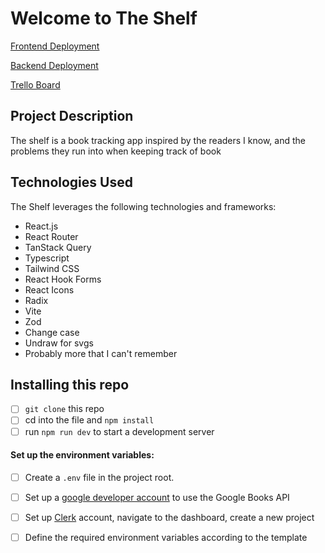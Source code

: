 # Welcome to The Shelf 

[Frontend Deployment](https://the-shelf-ari-jackson.netlify.app/)

[Backend Deployment](https://dashboard.render.com/web/srv-chi1c1bhp8u7g2davhgg)

[Trello Board](https://trello.com/b/CBkM3xrq/%F0%9F%93%96-the-shelf-%F0%9F%93%96)

##  Project Description
The shelf is a book tracking app inspired by the readers I know, and the problems they run into when keeping track of book

##  Technologies Used
The Shelf leverages the following technologies and frameworks:

- React.js
- React Router
- TanStack Query
- Typescript
- Tailwind CSS
- React Hook Forms
- React Icons
- Radix
- Vite
- Zod
- Change case
- Undraw for svgs
- Probably more that I can't remember


## Installing this repo
 - [ ] `git clone` this repo
 - [ ] cd into the file and `npm install`
 - [ ] run `npm run dev` to start a development server

 #### Set up the environment variables:
- [ ] Create a `.env` file in the project root.
- [ ] Set up a [google developer account](https://console.cloud.google.com/) to use the Google Books API
- [ ] Set up [Clerk](https://clerk.com/) account, navigate to the dashboard, create a new project
- [ ] Define the required environment variables according to the template


